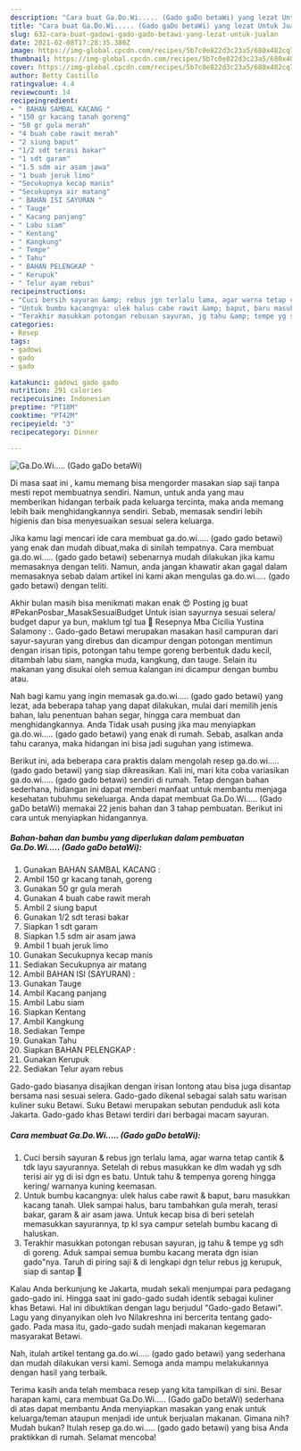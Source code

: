 ```yaml
---
description: "Cara buat Ga.Do.Wi..... (Gado gaDo betaWi) yang lezat Untuk Jualan"
title: "Cara buat Ga.Do.Wi..... (Gado gaDo betaWi) yang lezat Untuk Jualan"
slug: 632-cara-buat-gadowi-gado-gado-betawi-yang-lezat-untuk-jualan
date: 2021-02-08T17:28:35.380Z
image: https://img-global.cpcdn.com/recipes/5b7c0e822d3c23a5/680x482cq70/gadowi-gado-gado-betawi-foto-resep-utama.jpg
thumbnail: https://img-global.cpcdn.com/recipes/5b7c0e822d3c23a5/680x482cq70/gadowi-gado-gado-betawi-foto-resep-utama.jpg
cover: https://img-global.cpcdn.com/recipes/5b7c0e822d3c23a5/680x482cq70/gadowi-gado-gado-betawi-foto-resep-utama.jpg
author: Betty Castillo
ratingvalue: 4.4
reviewcount: 14
recipeingredient:
- " BAHAN SAMBAL KACANG "
- "150 gr kacang tanah goreng"
- "50 gr gula merah"
- "4 buah cabe rawit merah"
- "2 siung baput"
- "1/2 sdt terasi bakar"
- "1 sdt garam"
- "1.5 sdm air asam jawa"
- "1 buah jeruk limo"
- "Secukupnya kecap manis"
- "Secukupnya air matang"
- " BAHAN ISI SAYURAN "
- " Tauge"
- " Kacang panjang"
- " Labu siam"
- " Kentang"
- " Kangkung"
- " Tempe"
- " Tahu"
- " BAHAN PELENGKAP "
- " Kerupuk"
- " Telur ayam rebus"
recipeinstructions:
- "Cuci bersih sayuran &amp; rebus jgn terlalu lama, agar warna tetap cantik &amp; tdk layu sayurannya. Setelah di rebus masukkan ke dlm wadah yg sdh terisi air yg di isi dgn es batu. Untuk tahu &amp; tempenya goreng hingga kering/ warnanya kuning keemasan."
- "Untuk bumbu kacangnya: ulek halus cabe rawit &amp; baput, baru masukkan kacang tanah. Ulek sampai halus, baru tambahkan gula merah, terasi bakar, garam &amp; air asam jawa. Untuk kecap bisa di beri setelah memasukkan sayurannya, tp kl sya campur setelah bumbu kacang di haluskan."
- "Terakhir masukkan potongan rebusan sayuran, jg tahu &amp; tempe yg sdh di goreng. Aduk sampai semua bumbu kacang merata dgn isian gado&#34;nya. Taruh di piring saji &amp; di lengkapi dgn telur rebus jg kerupuk, siap di santap 🤤"
categories:
- Resep
tags:
- gadowi
- gado
- gado

katakunci: gadowi gado gado 
nutrition: 291 calories
recipecuisine: Indonesian
preptime: "PT18M"
cooktime: "PT42M"
recipeyield: "3"
recipecategory: Dinner

---
```



![Ga.Do.Wi..... (Gado gaDo betaWi)](https://img-global.cpcdn.com/recipes/5b7c0e822d3c23a5/680x482cq70/gadowi-gado-gado-betawi-foto-resep-utama.jpg)

Di masa  saat ini , kamu memang bisa mengorder masakan siap saji tanpa mesti repot membuatnya sendiri. Namun, untuk anda yang mau memberikan hidangan terbaik pada keluarga tercinta, maka anda memang lebih baik menghidangkannya sendiri. Sebab, memasak sendiri lebih higienis dan bisa menyesuaikan sesuai selera keluarga.

Jika kamu lagi mencari ide cara membuat ga.do.wi..... (gado gado betawi) yang enak dan mudah dibuat,maka di sinilah tempatnya. Cara membuat ga.do.wi..... (gado gado betawi)  sebenarnya mudah dilakukan jika kamu memasaknya dengan teliti. Namun, anda jangan khawatir akan gagal dalam memasaknya 
sebab dalam artikel ini kami akan mengulas ga.do.wi..... (gado gado betawi) dengan teliti.  

Akhir bulan masih bisa menikmati makan enak 😍 Posting jg buat #PekanPosbar_MasakSesuaiBudget Untuk isian sayurnya sesuai selera/ budget dapur ya bun, maklum tgl tua 🤭 Resepnya Mba Cicilia Yustina Salamony :. Gado-gado Betawi merupakan masakan hasil campuran dari sayur-sayuran yang direbus dan dicampur dengan potongan mentimun dengan irisan tipis, potongan tahu tempe goreng berbentuk dadu kecil, ditambah labu siam, nangka muda, kangkung, dan tauge. Selain itu makanan yang disukai oleh semua kalangan ini dicampur dengan bumbu atau.

Nah bagi kamu yang ingin memasak ga.do.wi..... (gado gado betawi) yang lezat, ada beberapa tahap yang dapat dilakukan, mulai dari memilih jenis bahan, lalu penentuan bahan segar, hingga cara membuat dan menghidangkannya. Anda Tidak usah pusing jika mau menyiapkan ga.do.wi..... (gado gado betawi) yang enak di rumah. Sebab, asalkan anda  tahu caranya, maka hidangan ini bisa jadi suguhan yang istimewa.

Berikut ini, ada beberapa cara praktis  dalam mengolah resep ga.do.wi..... (gado gado betawi) yang siap dikreasikan. Kali ini, mari kita coba variasikan ga.do.wi..... (gado gado betawi) sendiri di rumah. Tetap dengan bahan sederhana, hidangan ini dapat memberi manfaat untuk membantu menjaga kesehatan tubuhmu sekeluarga. Anda dapat membuat Ga.Do.Wi..... (Gado gaDo betaWi) memakai 22 jenis bahan dan 3 tahap pembuatan. Berikut ini cara untuk menyiapkan hidangannya.

<!--inarticleads1-->

##### Bahan-bahan dan bumbu yang diperlukan dalam pembuatan Ga.Do.Wi..... (Gado gaDo betaWi):

1. Gunakan  BAHAN SAMBAL KACANG :
1. Ambil 150 gr kacang tanah, goreng
1. Gunakan 50 gr gula merah
1. Gunakan 4 buah cabe rawit merah
1. Ambil 2 siung baput
1. Gunakan 1/2 sdt terasi bakar
1. Siapkan 1 sdt garam
1. Siapkan 1.5 sdm air asam jawa
1. Ambil 1 buah jeruk limo
1. Gunakan Secukupnya kecap manis
1. Sediakan Secukupnya air matang
1. Ambil  BAHAN ISI (SAYURAN) :
1. Gunakan  Tauge
1. Ambil  Kacang panjang
1. Ambil  Labu siam
1. Siapkan  Kentang
1. Ambil  Kangkung
1. Sediakan  Tempe
1. Gunakan  Tahu
1. Siapkan  BAHAN PELENGKAP :
1. Gunakan  Kerupuk
1. Sediakan  Telur ayam rebus


Gado-gado biasanya disajikan dengan irisan lontong atau bisa juga disantap bersama nasi sesuai selera. Gado-gado dikenal sebagai salah satu warisan kuliner suku Betawi. Suku Betawi merupakan sebutan penduduk asli kota Jakarta. Gado-gado khas Betawi terdiri dari berbagai macam sayuran. 

<!--inarticleads2-->

##### Cara membuat Ga.Do.Wi..... (Gado gaDo betaWi):

1. Cuci bersih sayuran &amp; rebus jgn terlalu lama, agar warna tetap cantik &amp; tdk layu sayurannya. Setelah di rebus masukkan ke dlm wadah yg sdh terisi air yg di isi dgn es batu. Untuk tahu &amp; tempenya goreng hingga kering/ warnanya kuning keemasan.
1. Untuk bumbu kacangnya: ulek halus cabe rawit &amp; baput, baru masukkan kacang tanah. Ulek sampai halus, baru tambahkan gula merah, terasi bakar, garam &amp; air asam jawa. Untuk kecap bisa di beri setelah memasukkan sayurannya, tp kl sya campur setelah bumbu kacang di haluskan.
1. Terakhir masukkan potongan rebusan sayuran, jg tahu &amp; tempe yg sdh di goreng. Aduk sampai semua bumbu kacang merata dgn isian gado&#34;nya. Taruh di piring saji &amp; di lengkapi dgn telur rebus jg kerupuk, siap di santap 🤤


Kalau Anda berkunjung ke Jakarta, mudah sekali menjumpai para pedagang gado-gado ini. Hingga saat ini gado-gado sudah identik sebagai kuliner khas Betawi. Hal ini dibuktikan dengan lagu berjudul &#34;Gado-gado Betawi&#34;. Lagu yang dinyanyikan oleh Ivo Nilakreshna ini bercerita tentang gado-gado. Pada masa itu, gado-gado sudah menjadi makanan kegemaran masyarakat Betawi. 

Nah, itulah artikel tentang  ga.do.wi..... (gado gado betawi)  yang sederhana dan mudah dilakukan versi kami. Semoga anda mampu melakukannya dengan hasil yang terbaik. 

Terima kasih anda telah membaca resep yang kita tampilkan di sini. Besar harapan kami, cara membuat  Ga.Do.Wi..... (Gado gaDo betaWi) sederhana di atas dapat membantu Anda menyiapkan masakan yang enak untuk keluarga/teman ataupun menjadi ide untuk berjualan makanan. Gimana nih? Mudah bukan? Itulah resep ga.do.wi..... (gado gado betawi) yang bisa Anda praktikkan di rumah. Selamat mencoba!

